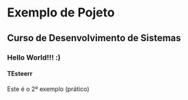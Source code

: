 # Exemplo de Pojeto

## Curso de Desenvolvimento de Sistemas

### Hello World!!! :)

#### TEsteerr

Este é o 2º exemplo (prático)